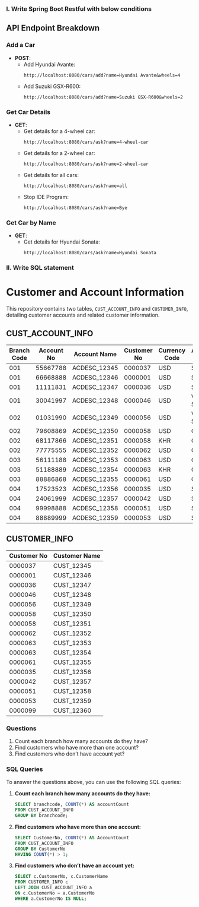 ### I. Write Spring Boot Restful with below conditions

## API Endpoint Breakdown

### Add a Car
- **POST**:
  - Add Hyundai Avante:
    ```
    http://localhost:8080/cars/add?name=Hyundai Avante&wheels=4
    ```
  - Add Suzuki GSX-R600:
    ```
    http://localhost:8080/cars/add?name=Suzuki GSX-R600&wheels=2
    ```

### Get Car Details
- **GET**:
  - Get details for a 4-wheel car:
    ```
    http://localhost:8080/cars/ask?name=4-wheel-car
    ```
  - Get details for a 2-wheel car:
    ```
    http://localhost:8080/cars/ask?name=2-wheel-car
    ```
  - Get details for all cars:
    ```
    http://localhost:8080/cars/ask?name=all
    ```
  - Stop IDE Program:
    ```
    http://localhost:8080/cars/ask?name=Bye
    ```

### Get Car by Name
- **GET**:
  - Get details for Hyundai Sonata:
    ```
    http://localhost:8080/cars/ask?name=Hyundai Sonata
    ```

### II. Write SQL statement


# Customer and Account Information

This repository contains two tables, `CUST_ACCOUNT_INFO` and `CUSTOMER_INFO`, detailing customer accounts and related customer information.

## CUST_ACCOUNT_INFO

| Branch Code | Account No | Account Name | Customer No | Currency Code | Account Type |
|-------------|------------|--------------|-------------|---------------|--------------|
| 001         | 55667788   | ACDESC_12345 | 0000037     | USD           | Saving       |
| 001         | 66668888   | ACDESC_12346 | 0000001     | USD           | Saving       |
| 001         | 11111831   | ACDESC_12347 | 0000036     | USD           | Saving       |
| 001         | 30041997   | ACDESC_12348 | 0000046     | USD           | VIP Saving   |
| 002         | 01031990   | ACDESC_12349 | 0000056     | USD           | VIP Saving   |
| 002         | 79608869   | ACDESC_12350 | 0000058     | USD           | Current      |
| 002         | 68117866   | ACDESC_12351 | 0000058     | KHR           | Current      |
| 002         | 77775555   | ACDESC_12352 | 0000062     | USD           | Current      |
| 003         | 56111188   | ACDESC_12353 | 0000063     | USD           | Current      |
| 003         | 51188889   | ACDESC_12354 | 0000063     | KHR           | Current      |
| 003         | 88886868   | ACDESC_12355 | 0000061     | USD           | Current      |
| 004         | 17523523   | ACDESC_12356 | 0000035     | USD           | Saving       |
| 004         | 24061999   | ACDESC_12357 | 0000042     | USD           | Saving       |
| 004         | 99998888   | ACDESC_12358 | 0000051     | USD           | Saving       |
| 004         | 88889999   | ACDESC_12359 | 0000053     | USD           | Saving       |

## CUSTOMER_INFO

| Customer No | Customer Name |
|-------------|---------------|
| 0000037     | CUST_12345    |
| 0000001     | CUST_12346    |
| 0000036     | CUST_12347    |
| 0000046     | CUST_12348    |
| 0000056     | CUST_12349    |
| 0000058     | CUST_12350    |
| 0000058     | CUST_12351    |
| 0000062     | CUST_12352    |
| 0000063     | CUST_12353    |
| 0000063     | CUST_12354    |
| 0000061     | CUST_12355    |
| 0000035     | CUST_12356    |
| 0000042     | CUST_12357    |
| 0000051     | CUST_12358    |
| 0000053     | CUST_12359    |
| 0000099     | CUST_12360    |

### Questions

1. Count each branch how many accounts do they have?
2. Find customers who have more than one account?
3. Find customers who don’t have account yet?

### SQL Queries

To answer the questions above, you can use the following SQL queries:

1. **Count each branch how many accounts do they have:**

    ```sql
    SELECT branchcode, COUNT(*) AS accountCount
    FROM CUST_ACCOUNT_INFO
    GROUP BY branchcode;
    ```

2. **Find customers who have more than one account:**

    ```sql
    SELECT CustomerNo, COUNT(*) AS AccountCount
    FROM CUST_ACCOUNT_INFO
    GROUP BY CustomerNo
    HAVING COUNT(*) > 1;
    ```

3. **Find customers who don’t have an account yet:**

    ```sql
    SELECT c.CustomerNo, c.CustomerName
    FROM CUSTOMER_INFO c
    LEFT JOIN CUST_ACCOUNT_INFO a 
    ON c.CustomerNo = a.CustomerNo
    WHERE a.CustomerNo IS NULL;
    ```

